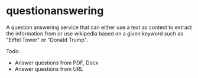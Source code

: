 # questionanswering
A question answering service that can either use a text as context to extract the information from or use wikipedia based on a given keyword such as "Eiffel Tower" or "Donald Trump".

Todo:
- Answer questions from PDF, Docx
- Answer questions from URL
